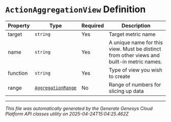 # `ActionAggregationView` Definition

| Property | Type | Required | Description |
|----------|------|----------|-------------|
| target | `string` | Yes | Target metric name |
| name | `string` | Yes | A unique name for this view. Must be distinct from other views and built-in metric names. |
| function | `string` | Yes | Type of view you wish to create |
| range | [`AggregationRange`](aggregationrange-definition.md) | No | Range of numbers for slicing up data |

---

*This file was automatically generated by the Generate Genesys Cloud Platform API classes utility on 2025-04-24T15:04:25.462Z*